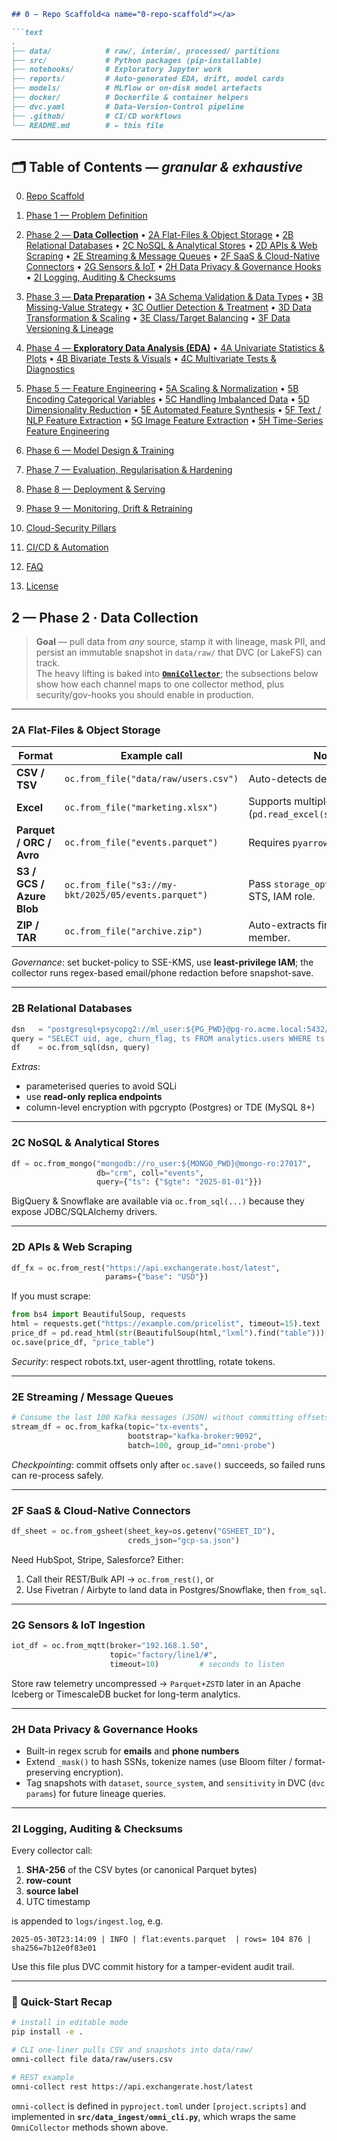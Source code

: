 ````markdown
## 0 — Repo Scaffold<a name="0-repo-scaffold"></a>

```text
.
├── data/            # raw/, interim/, processed/ partitions
├── src/             # Python packages (pip-installable)
├── notebooks/       # Exploratory Jupyter work
├── reports/         # Auto-generated EDA, drift, model cards
├── models/          # MLflow or on-disk model artefacts
├── docker/          # Dockerfile & container helpers
├── dvc.yaml         # Data-Version-Control pipeline
├── .github/         # CI/CD workflows
└── README.md        # ← this file
````

---

## 🗂️ Table of Contents — *granular & exhaustive*

0. [Repo Scaffold](#0-repo-scaffold)

1. [Phase 1 — Problem Definition](#1-phase-1--problem-definition)

2. [Phase 2 — **Data Collection**](src/data_ingest/omni_collector.py)
   • [2A Flat-Files & Object Storage](#2a-flat-files--object-storage)
   • [2B Relational Databases](#2b-relational-databases)
   • [2C NoSQL & Analytical Stores](#2c-nosql--analytical-stores)
   • [2D APIs & Web Scraping](#2d-apis--web-scraping)
   • [2E Streaming & Message Queues](#2e-streaming--message-queues)
   • [2F SaaS & Cloud-Native Connectors](#2f-saas--cloud-native-connectors)
   • [2G Sensors & IoT](#2g-sensors--iot)
   • [2H Data Privacy & Governance Hooks](#2h-data-privacy--governance-hooks)
   • [2I Logging, Auditing & Checksums](#2i-logging-auditing--checksums)

3. [Phase 3 — **Data Preparation**](#3-phase-3--data-preparation)
   • [3A Schema Validation & Data Types](#3a-schema-validation--data-types)
   • [3B Missing-Value Strategy](#3b-missing-value-strategy)
   • [3C Outlier Detection & Treatment](#3c-outlier-detection--treatment)
   • [3D Data Transformation & Scaling](#3d-data-transformation--scaling)
   • [3E Class/Target Balancing](#3e-classtarget-balancing)
   • [3F Data Versioning & Lineage](#3f-data-versioning--lineage)

4. [Phase 4 — **Exploratory Data Analysis (EDA)**](#4-phase-4--exploratory-data-analysis)
   • [4A Univariate Statistics & Plots](#4a-univariate-statistics--plots)
   • [4B Bivariate Tests & Visuals](#4b-bivariate-tests--visuals)
   • [4C Multivariate Tests & Diagnostics](#4c-multivariate-tests--diagnostics)

5. [Phase 5 — Feature Engineering](#5-phase-5--feature-engineering)
   • [5A Scaling & Normalization](#5a-scaling--normalization)
   • [5B Encoding Categorical Variables](#5b-encoding-categorical-variables)
   • [5C Handling Imbalanced Data](#5c-handling-imbalanced-data)
   • [5D Dimensionality Reduction](#5d-dimensionality-reduction)
   • [5E Automated Feature Synthesis](#5e-automated-feature-synthesis)
   • [5F Text / NLP Feature Extraction](#5f-text--nlp-feature-extraction)
   • [5G Image Feature Extraction](#5g-image-feature-extraction)
   • [5H Time-Series Feature Engineering](#5h-time-series-feature-engineering)

6. [Phase 6 — Model Design & Training](#6-phase-6--model-design--training)

7. [Phase 7 — Evaluation, Regularisation & Hardening](#7-phase-7--evaluation-regularisation--hardening)

8. [Phase 8 — Deployment & Serving](#8-phase-8--deployment--serving)

9. [Phase 9 — Monitoring, Drift & Retraining](#9-phase-9--monitoring-drift--retraining)

10. [Cloud-Security Pillars](#10-cloud-security-pillars)

11. [CI/CD & Automation](#11-cicd--automation)

12. [FAQ](#12-faq)

13. [License](#13-license)



## 2 — Phase 2  ·  Data Collection<a name="2-phase-2--data-collection"></a>

> **Goal** — pull data from *any* source, stamp it with lineage, mask PII, and
> persist an immutable snapshot in `data/raw/` that DVC (or LakeFS) can track.  
> The heavy lifting is baked into **[`OmniCollector`](src/data_ingest/omni_collector.py)**;
> the subsections below show how each channel maps to one collector method,
> plus security/gov-hooks you should enable in production.

---

### 2A  Flat-Files & Object Storage<a name="2a-flat-files--object-storage"></a>

| Format | Example call | Notes |
|--------|--------------|-------|
| **CSV / TSV** | `oc.from_file("data/raw/users.csv")` | Auto-detects delimiter. |
| **Excel** | `oc.from_file("marketing.xlsx")` | Supports multiple sheets (`pd.read_excel(sheet_name=...)`). |
| **Parquet / ORC / Avro** | `oc.from_file("events.parquet")` | Requires `pyarrow`. |
| **S3 / GCS / Azure Blob** | `oc.from_file("s3://my-bkt/2025/05/events.parquet")` | Pass `storage_options` → KMS, STS, IAM role. |
| **ZIP / TAR** | `oc.from_file("archive.zip")` | Auto-extracts first file if single-member. |

*Governance*: set bucket-policy to SSE-KMS, use **least-privilege IAM**; the
collector runs regex-based email/phone redaction before snapshot-save.

---

### 2B  Relational Databases<a name="2b-relational-databases"></a>

```python
dsn   = "postgresql+psycopg2://ml_user:${PG_PWD}@pg-ro.acme.local:5432/warehouse"
query = "SELECT uid, age, churn_flag, ts FROM analytics.users WHERE ts >= NOW()-INTERVAL '90 days'"
df    = oc.from_sql(dsn, query)
````

*Extras*:

* parameterised queries to avoid SQLi
* use **read-only replica endpoints**
* column-level encryption with pgcrypto (Postgres) or TDE (MySQL 8+)

---

### 2C  NoSQL & Analytical Stores<a name="2c-nosql--analytical-stores"></a>

```python
df = oc.from_mongo("mongodb://ro_user:${MONGO_PWD}@mongo-ro:27017",
                   db="crm", coll="events",
                   query={"ts": {"$gte": "2025-01-01"}})
```

BigQuery & Snowflake are available via `oc.from_sql(...)`
because they expose JDBC/SQLAlchemy drivers.

---

### 2D  APIs & Web Scraping<a name="2d-apis--web-scraping"></a>

```python
df_fx = oc.from_rest("https://api.exchangerate.host/latest",
                     params={"base": "USD"})
```

If you must scrape:

```python
from bs4 import BeautifulSoup, requests
html = requests.get("https://example.com/pricelist", timeout=15).text
price_df = pd.read_html(str(BeautifulSoup(html,"lxml").find("table")))[0]
oc.save(price_df, "price_table")
```

*Security*: respect robots.txt, user-agent throttling, rotate tokens.

---

### 2E  Streaming / Message Queues<a name="2e-streaming--message-queues"></a>

```python
# Consume the last 100 Kafka messages (JSON) without committing offsets
stream_df = oc.from_kafka(topic="tx-events",
                          bootstrap="kafka-broker:9092",
                          batch=100, group_id="omni-probe")
```

*Checkpointing*: commit offsets only after `oc.save()` succeeds,
so failed runs can re-process safely.

---

### 2F  SaaS & Cloud-Native Connectors<a name="2f-saas--cloud-native-connectors"></a>

```python
df_sheet = oc.from_gsheet(sheet_key=os.getenv("GSHEET_ID"),
                          creds_json="gcp-sa.json")
```

Need HubSpot, Stripe, Salesforce?
Either:

1. Call their REST/Bulk API → `oc.from_rest()`, or
2. Use Fivetran / Airbyte to land data in Postgres/Snowflake, then `from_sql`.

---

### 2G  Sensors & IoT Ingestion<a name="2g-sensors--iot"></a>

```python
iot_df = oc.from_mqtt(broker="192.168.1.50",
                      topic="factory/line1/#",
                      timeout=10)         # seconds to listen
```

Store raw telemetry uncompressed → `Parquet+ZSTD` later in an Apache Iceberg or
TimescaleDB bucket for long-term analytics.

---

### 2H  Data Privacy & Governance Hooks<a name="2h-data-privacy--governance-hooks"></a>

* Built-in regex scrub for **emails** and **phone numbers**
* Extend `_mask()` to hash SSNs, tokenize names (use Bloom filter / format-preserving encryption).
* Tag snapshots with `dataset`, `source_system`, and `sensitivity` in DVC
  (`dvc params`) for future lineage queries.

---

### 2I  Logging, Auditing & Checksums<a name="2i-logging-auditing--checksums"></a>

Every collector call:

1. **SHA-256** of the CSV bytes (or canonical Parquet bytes)
2. **row-count**
3. **source label**
4. UTC timestamp

is appended to `logs/ingest.log`, e.g.

```
2025-05-30T23:14:09 | INFO | flat:events.parquet  | rows= 104 876 | sha256=7b12e0f83e01
```

Use this file plus DVC commit history for a tamper-evident audit trail.

---

### 🔧 Quick-Start Recap

```bash
# install in editable mode
pip install -e .

# CLI one-liner pulls CSV and snapshots into data/raw/
omni-collect file data/raw/users.csv

# REST example
omni-collect rest https://api.exchangerate.host/latest
```

`omni-collect` is defined in `pyproject.toml` under `[project.scripts]`
and implemented in **`src/data_ingest/omni_cli.py`**, which wraps the
same `OmniCollector` methods shown above.


